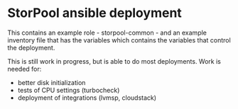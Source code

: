 StorPool ansible deployment
===========================

This contains an example role - storpool-common - and an example inventory
file that has the variables which contains the variables that control the
deployment.

This is still work in progress, but is able to do most deployments. Work
is needed for:

- better disk initialization
- tests of CPU settings (turbocheck)
- deployment of integrations (lvmsp, cloudstack)

